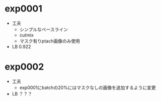 # exp0001
 * 工夫
   * シンプルなベースライン
   * cutmix
   * マスク有りptach画像のみ使用
 * LB 0.922

# exp0002
 * 工夫
   * exp0001にbatchの20%にはマスクなしの画像を追加するように変更
 * LB ？？？
